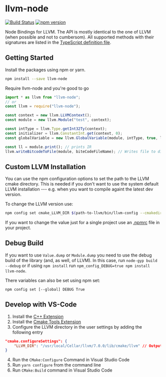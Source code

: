 # llvm-node

[![Build Status](https://travis-ci.com/MichaReiser/llvm-node.svg?branch=master)](https://travis-ci.com/MichaReiser/llvm-node)
[![npm version](https://badge.fury.io/js/llvm-node.svg)](https://badge.fury.io/js/llvm-node)

Node Bindings for LLVM. The API is mostly identical to the one of LLVM (when possible and not to cumbersom). All supported methods with their signatures are listed in the [TypeScript definition file](./llvm-node.d.ts).

## Getting Started

Install the packages using npm or yarn.

```bash
npm install --save llvm-node
```

Require llvm-node and you're good to go

```js
import * as llvm from "llvm-node";
// or
const llvm = require("llvm-node");

const context = new llvm.LLVMContext();
const module = new llvm.Module("test", context);

const intType = llvm.Type.getInt32Ty(context);
const initializer = llvm.ConstantInt.get(context, 0);
const globalVariable = new llvm.GlobalVariable(module, intType, true, llvm.LinkageTypes.InternalLinkage, initializer);

const ll = module.print(); // prints IR
llvm.writeBitcodeToFile(module, biteCodeFileName); // Writes file to disk
```

## Custom LLVM Installation

You can use the npm configuration options to set the path to the LLVM cmake directory. This is needed if you don't want to use the system default LLVM installation --- e.g. when you want to compile againt the latest dev version.

To change the LLVM version use:

```sh
npm config set cmake_LLVM_DIR $(path-to-llvm/bin/llvm-config --cmakedir)
```

If you want to change the value just for a single project use an [.npmrc](https://docs.npmjs.com/files/npmrc) file in your project.

## Debug Build

If you want to use `Value.dump` or `Module.dump` you need to use the debug build of the library (and, as well, of LLVM).
In this case, run `node-gyp build --debug` or if using `npm install` run `npm_config_DEBUG=true npm install llvm-node`.

There variables can also be set using npm set:

`npm config set [--global] DEBUG True`

## Develop with VS-Code

1. Install the [C++ Extension](https://marketplace.visualstudio.com/items?itemName=ms-vscode.cpptools)
2. Install the [Cmake Tools Extension](https://marketplace.visualstudio.com/items?itemName=vector-of-bool.cmake-tools)
3. Configure the LLVM directory in the user settings by adding the following entry

```json
"cmake.configureSettings": {
    "LLVM_DIR": "/usr/local/Cellar/llvm/7.0.0/lib/cmake/llvm" // Output of llvm-config --cmakedir
}
```

4. Run the `CMake:Configure` Command in Visual Studio Code
5. Run `yarn configure` from the command line
6. Run `CMake:Build` command in Visual Studio Code
